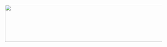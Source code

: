 
<a href="https://github.com/devxb/gitanimals">
  <img
    src="https://render.gitanimals.org/lines/Sonseongoh?pet-id=643661945288800556"
    width="600"
    height="120"
  />
</a>
  
